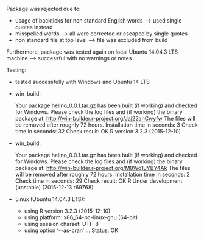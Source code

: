 Package was rejected due to:

- usage of backticks for non standard English words --> used single quotes instead
- misspelled words --> all were corrected or escaped by single quotes
- non standard file at top level --> file was excluded from build

Furthermore, package was tested again on local Ubuntu 14.04.3 LTS machine --> successful with no warnings or notes 



Testing:

- tested successfully with Windows and Ubuntu 14 LTS 

- win_build: 	

    Your package hellno_0.0.1.tar.gz has been built (if working) and checked for Windows.
    Please check the log files and (if working) the binary package at:
    http://win-builder.r-project.org/Jaj22anCwyfw
    The files will be removed after roughly 72 hours.
    Installation time in seconds: 3
    Check time in seconds: 32
    Check result: OK
    R version 3.2.3 (2015-12-10)

- win_build:

    Your package hellno_0.0.1.tar.gz has been built (if working) and checked for Windows.
    Please check the log files and (if working) the binary package at:
    http://win-builder.r-project.org/M8Wq1JYBY4Ak
    The files will be removed after roughly 72 hours.
    Installation time in seconds: 2
    Check time in seconds: 29
    Check result: OK
    R Under development (unstable) (2015-12-13 r69768)

- Linux (Ubuntu 14.04.3 LTS):

    * using R version 3.2.3 (2015-12-10)
    * using platform: x86_64-pc-linux-gnu (64-bit)
    * using session charset: UTF-8
    * using option ‘--as-cran’
    ...
    Status: OK
